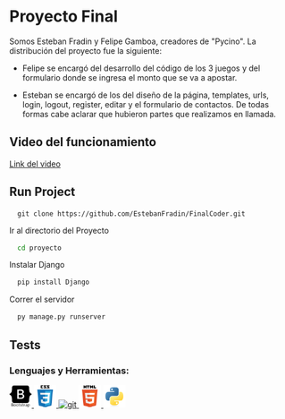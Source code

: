 # Proyecto Final

Somos Esteban Fradin y Felipe Gamboa, creadores de "Pycino". La distribución del proyecto fue la siguiente: 
- Felipe se encargó del desarrollo del código de los 3 juegos y del formulario donde se ingresa el monto que se va a apostar. 
* Esteban se encargó de los del diseño de la página, templates, urls, login, logout, register, editar y el formulario de contactos.
De todas formas cabe aclarar que hubieron partes que realizamos en llamada.

## Video del funcionamiento

[Link del video](https://drive.google.com/file/d/1n4qEJGR0rjNfYZK5ESMXYTL092NyH3sE/view)


## Run Project

```Clonar proyecto
  git clone https://github.com/EstebanFradin/FinalCoder.git
```

Ir al directorio del Proyecto

```bash
  cd proyecto
```

Instalar Django

```bash
  pip install Django
```

Correr el servidor

```bash
  py manage.py runserver
```

## Tests



<h3 align="left">Lenguajes y Herramientas:</h3>
<p align="left"> <a href="https://getbootstrap.com" target="_blank" rel="noreferrer"> <img src="https://raw.githubusercontent.com/devicons/devicon/master/icons/bootstrap/bootstrap-plain-wordmark.svg" alt="bootstrap" width="40" height="40"/> </a> <a href="https://www.w3schools.com/css/" target="_blank" rel="noreferrer"> <img src="https://raw.githubusercontent.com/devicons/devicon/master/icons/css3/css3-original-wordmark.svg" alt="css3" width="40" height="40"/> </a> <a href="https://git-scm.com/" target="_blank" rel="noreferrer"> <img src="https://www.vectorlogo.zone/logos/git-scm/git-scm-icon.svg" alt="git" width="40" height="40"/> </a> <a href="https://www.w3.org/html/" target="_blank" rel="noreferrer"> <img src="https://raw.githubusercontent.com/devicons/devicon/master/icons/html5/html5-original-wordmark.svg" alt="html5" width="40" height="40"/> </a> <a href="https://www.python.org" target="_blank" rel="noreferrer"> <img src="https://raw.githubusercontent.com/devicons/devicon/master/icons/python/python-original.svg" alt="python" width="40" height="40"/> </a> </p>


